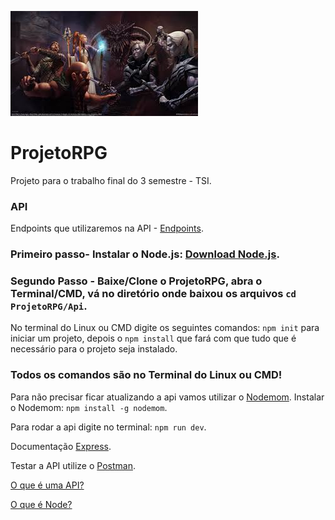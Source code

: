 ![Logo](Images/dd.jpeg)

# ProjetoRPG


Projeto para o trabalho final do 3 semestre - TSI.
  ### API 
   Endpoints que utilizaremos na API - [Endpoints](Endpoints.md).


### Primeiro passo- Instalar o Node.js: [Download Node.js](https://nodejs.org/en/).

### Segundo Passo - Baixe/Clone o ProjetoRPG, abra o Terminal/CMD, vá no diretório onde baixou os arquivos `cd ProjetoRPG/Api`.

No terminal do Linux ou CMD digite os seguintes comandos: `npm init` para iniciar um projeto, depois o `npm install` que fará com que tudo que é necessário para o projeto seja instalado.

### Todos os comandos são no Terminal do Linux ou CMD!

Para não precisar ficar atualizando a api vamos utilizar o [Nodemom](https://nodemon.io/).
Instalar o Nodemom: `npm install -g nodemom`.

Para rodar a api digite no terminal: `npm run dev`.


Documentação [Express](https://expressjs.com/).

Testar a API utilize o [Postman](https://www.getpostman.com).

[O que é uma API?](https://www.youtube.com/watch?v=vGuqKIRWosk)

[O que é Node?](https://www.youtube.com/watch?v=Oc71YSSA8Tk)


